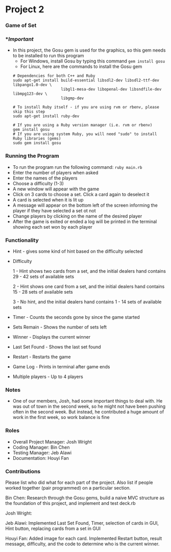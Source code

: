 # Project 2
### Game of Set

### **Important*
* In this project, the Gosu gem is used for the graphics, so this gem needs to be installed to run this program
    * For Windows, install Gosu by typing this command ```gem install gosu```
    * For Linux, here are the commands to install the Gosu gem
    ```
    # Dependencies for both C++ and Ruby
    sudo apt-get install build-essential libsdl2-dev libsdl2-ttf-dev libpango1.0-dev \
                         libgl1-mesa-dev libopenal-dev libsndfile-dev libmpg123-dev \
                         libgmp-dev
    
    # To install Ruby itself - if you are using rvm or rbenv, please skip this step
    sudo apt-get install ruby-dev
    
    # If you are using a Ruby version manager (i.e. rvm or rbenv)
    gem install gosu
    # If you are using system Ruby, you will need "sudo" to install Ruby libraries (gems)
    sudo gem install gosu
    ```

### Running the Program
* To run the program run the following command: `ruby main.rb`
* Enter the number of players when asked
* Enter the names of the players
* Choose a difficulty (1-3)
* A new window will appear with the game
* Click on 3 cards to choose a set. Click a card again to deselect it
* A card is selected when it is lit up
* A message will appear on the bottom left of the screen informing the player if they have selected a set ot not
* Change players by clicking on the name of the desired player
* After the game is exited or ended a log will be printed in the terminal showing each set won by each player

### Functionality
* Hint - gives some kind of hint based on the difficulty selected

* Difficulty

    1 - Hint shows two cards from a set, and the initial dealers hand contains 29 - 42 sets of available sets
    
    2 - Hint shows one card from a set, and the initial dealers hand contains 15 - 28 sets of available sets
    
    3 - No hint, and the initial dealers hand contains 1 - 14 sets of available sets
   
* Timer - Counts the seconds gone by since the game started

* Sets Remain -  Shows the number of sets left

* Winner - Displays the current winner

* Last Set Found - Shows the last set found

* Restart - Restarts the game

* Game Log - Prints in terminal after game ends

* Multiple players - Up to 4 players

### Notes
* One of our members, Josh, had some important things to deal with. He was out of town in the second week, 
so he might not have been pushing often in the second week. But instead, he contributed a huge amount of work in the first week,
so work balance is fine

### Roles
* Overall Project Manager: Josh Wright
* Coding Manager: Bin Chen
* Testing Manager: Jeb Alawi
* Documentation: Houyi Fan

### Contributions
Please list who did what for each part of the project.
Also list if people worked together (pair programmed) on a particular section.

Bin Chen:
Research through the Gosu gems, build a naive MVC structure as the foundation of this project, and implement and test deck.rb

Josh Wright:

Jeb Alawi:
Implemented Last Set Found, Timer, selection of cards in GUI, Hint button, replacing cards from a set in GUI

Houyi Fan:
Added image for each card. Implemented Restart button, result message, difficulty, and the code to determine who is the current winner. 